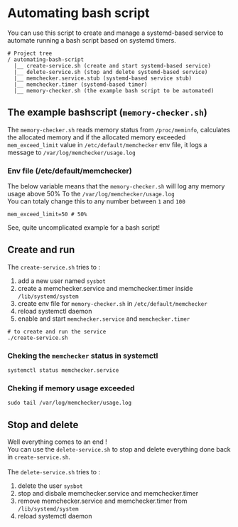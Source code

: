 # Automating bash script

You can use this script to create and manage a systemd-based service to automate running a bash script based on systemd timers.
```
# Project tree
/ automating-bash-script
  |__ create-service.sh (create and start systemd-based service)
  |__ delete-service.sh (stop and delete systemd-based service)
  |__ memchecker.service.stub (systemd-based service stub)
  |__ memchecker.timer (systemd-based timer)
  |__ memory-checker.sh (the example bash script to be automated)
```
## The example bashscript (`memory-checker.sh`)
The `memory-checker.sh` reads memory status from `/proc/meminfo`, calculates the allocated memory and if
the allocated memory exceeded `mem_exceed_limit` value in `/etc/default/memchecker` env file, it logs a message to `/var/log/memchecker/usage.log` 
### Env file (/etc/default/memchecker)
The below variable means that the `memory-checker.sh` will log any memory usage above 50% To the `/var/log/memchecker/usage.log`
<br />
You can totaly change this to any number between `1` and `100`
```env
mem_exceed_limit=50 # 50%
```
See, quite uncomplicated example for a bash script!

## Create and run
The `create-service.sh` tries to :
1. add a new user named `sysbot`
2. create a memchecker.service and memchecker.timer inside `/lib/systemd/system`
3. create env file for `memory-checker.sh` in `/etc/default/memchecker`
4. reload systemctl daemon
5. enable and start `memchecker.service` and `memchecker.timer`
```terminal
# to create and run the service
./create-service.sh
```

### Cheking the `memchecker` status in systemctl
```
systemctl status memchecker.service
```

### Cheking if memory usage exceeded
```
sudo tail /var/log/memchecker/usage.log
```

## Stop and delete
Well everything comes to an end !
<br />
You can use the `delete-service.sh` to stop and delete everything done back in `create-service.sh`.
<br />
<br />
The `delete-service.sh` tries to :
1. delete the user `sysbot`
2. stop and disbale memchecker.service and memchecker.timer
3. remove memchecker.service and memchecker.timer from `/lib/systemd/system`
4. reload systemctl daemon
